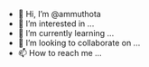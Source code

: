 - 👋 Hi, I’m @ammuthota
- 👀 I’m interested in ...
- 🌱 I’m currently learning ...
- 💞️ I’m looking to collaborate on ...
- 📫 How to reach me ...

<!---
ammuthota/ammuthota is a ✨ special ✨ repository because its `README.md` (this file) appears on your GitHub profile.
You can click the Preview link to take a look at your changes.
--->
